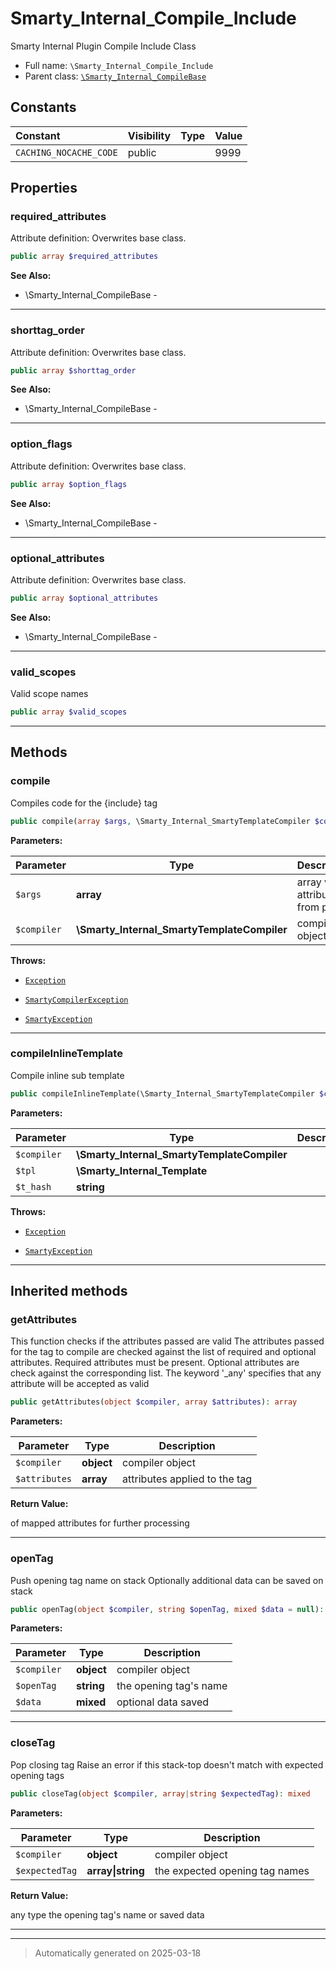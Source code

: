 
# Smarty_Internal_Compile_Include

Smarty Internal Plugin Compile Include Class



* Full name: `\Smarty_Internal_Compile_Include`
* Parent class: [`\Smarty_Internal_CompileBase`](./Smarty_Internal_CompileBase.md)


## Constants

| Constant | Visibility | Type | Value |
|:---------|:-----------|:-----|:------|
|`CACHING_NOCACHE_CODE`|public| |9999|

## Properties


### required_attributes

Attribute definition: Overwrites base class.

```php
public array $required_attributes
```





**See Also:**

* \Smarty_Internal_CompileBase - 

***

### shorttag_order

Attribute definition: Overwrites base class.

```php
public array $shorttag_order
```





**See Also:**

* \Smarty_Internal_CompileBase - 

***

### option_flags

Attribute definition: Overwrites base class.

```php
public array $option_flags
```





**See Also:**

* \Smarty_Internal_CompileBase - 

***

### optional_attributes

Attribute definition: Overwrites base class.

```php
public array $optional_attributes
```





**See Also:**

* \Smarty_Internal_CompileBase - 

***

### valid_scopes

Valid scope names

```php
public array $valid_scopes
```






***

## Methods


### compile

Compiles code for the {include} tag

```php
public compile(array $args, \Smarty_Internal_SmartyTemplateCompiler $compiler): string
```








**Parameters:**

| Parameter | Type | Description |
|-----------|------|-------------|
| `$args` | **array** | array with attributes from parser |
| `$compiler` | **\Smarty_Internal_SmartyTemplateCompiler** | compiler object |




**Throws:**

- [`Exception`](./Exception.md)

- [`SmartyCompilerException`](./SmartyCompilerException.md)

- [`SmartyException`](./SmartyException.md)



***

### compileInlineTemplate

Compile inline sub template

```php
public compileInlineTemplate(\Smarty_Internal_SmartyTemplateCompiler $compiler, \Smarty_Internal_Template $tpl, string $t_hash): bool
```








**Parameters:**

| Parameter | Type | Description |
|-----------|------|-------------|
| `$compiler` | **\Smarty_Internal_SmartyTemplateCompiler** |  |
| `$tpl` | **\Smarty_Internal_Template** |  |
| `$t_hash` | **string** |  |




**Throws:**

- [`Exception`](./Exception.md)

- [`SmartyException`](./SmartyException.md)



***


## Inherited methods


### getAttributes

This function checks if the attributes passed are valid
The attributes passed for the tag to compile are checked against the list of required and
optional attributes. Required attributes must be present. Optional attributes are check against
the corresponding list. The keyword '_any' specifies that any attribute will be accepted
as valid

```php
public getAttributes(object $compiler, array $attributes): array
```








**Parameters:**

| Parameter | Type | Description |
|-----------|------|-------------|
| `$compiler` | **object** | compiler object |
| `$attributes` | **array** | attributes applied to the tag |


**Return Value:**

of mapped attributes for further processing




***

### openTag

Push opening tag name on stack
Optionally additional data can be saved on stack

```php
public openTag(object $compiler, string $openTag, mixed $data = null): mixed
```








**Parameters:**

| Parameter | Type | Description |
|-----------|------|-------------|
| `$compiler` | **object** | compiler object |
| `$openTag` | **string** | the opening tag&#039;s name |
| `$data` | **mixed** | optional data saved |





***

### closeTag

Pop closing tag
Raise an error if this stack-top doesn't match with expected opening tags

```php
public closeTag(object $compiler, array|string $expectedTag): mixed
```








**Parameters:**

| Parameter | Type | Description |
|-----------|------|-------------|
| `$compiler` | **object** | compiler object |
| `$expectedTag` | **array&#124;string** | the expected opening tag names |


**Return Value:**

any type the opening tag's name or saved data




***


***
> Automatically generated on 2025-03-18
